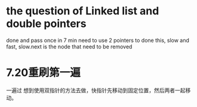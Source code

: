 # the question of Linked list and double pointers

done and pass once in 7 min
need to use 2 pointers to done this, slow and fast, slow.next is the node that need to be removed

# 7.20重刷第一遍
一遍过
想到使用双指针的方法去做，快指针先移动到固定位置，然后两者一起移动。
